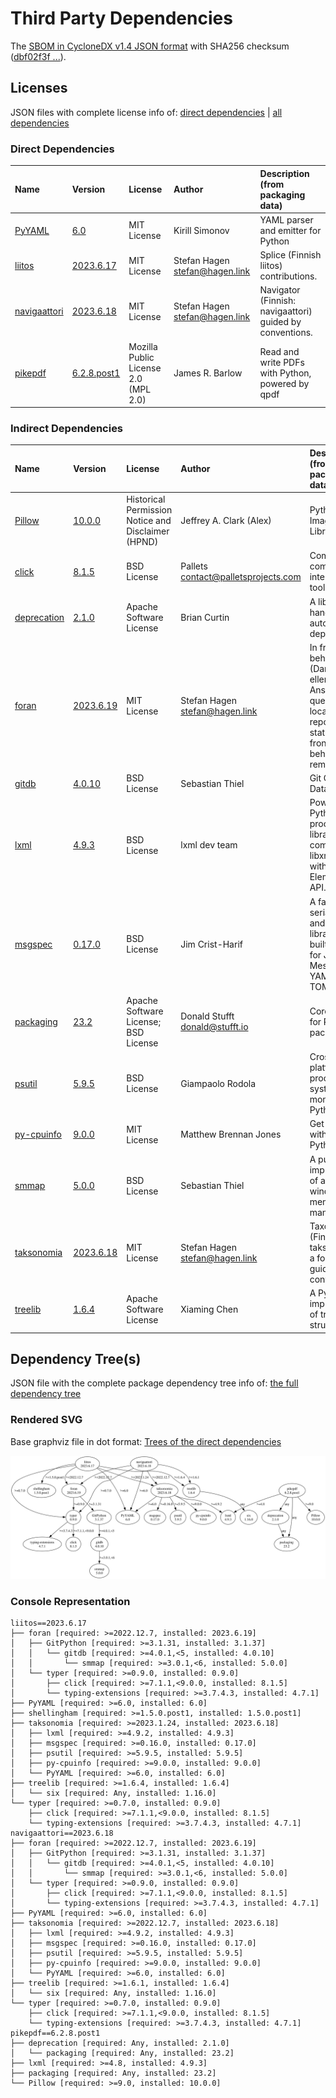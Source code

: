 # Third Party Dependencies

<!--[[[fill sbom_sha256()]]]-->
The [SBOM in CycloneDX v1.4 JSON format](https://git.sr.ht/~sthagen/etiketti/blob/default/etc/sbom/cdx.json) with SHA256 checksum ([dbf02f3f ...](https://git.sr.ht/~sthagen/etiketti/blob/default/etc/sbom/cdx.json.sha256 "sha256:dbf02f3f03a32ffb6750be1407229105780f15b3e700d563bf1a7e69e48d91af")).
<!--[[[end]]] (checksum: 3baa326b0e6ad0dccbff1e4ea347ce93)-->
## Licenses 

JSON files with complete license info of: [direct dependencies](direct-dependency-licenses.json) | [all dependencies](all-dependency-licenses.json)

### Direct Dependencies

<!--[[[fill direct_dependencies_table()]]]-->
| Name                                                    | Version                                                       | License                              | Author                           | Description (from packaging data)                        |
|:--------------------------------------------------------|:--------------------------------------------------------------|:-------------------------------------|:---------------------------------|:---------------------------------------------------------|
| [PyYAML](https://pyyaml.org/)                           | [6.0](https://pypi.org/project/PyYAML/6.0/)                   | MIT License                          | Kirill Simonov                   | YAML parser and emitter for Python                       |
| [liitos](https://git.sr.ht/~sthagen/liitos)             | [2023.6.17](https://pypi.org/project/liitos/2023.6.17/)       | MIT License                          | Stefan Hagen <stefan@hagen.link> | Splice (Finnish liitos) contributions.                   |
| [navigaattori](https://git.sr.ht/~sthagen/navigaattori) | [2023.6.18](https://pypi.org/project/navigaattori/2023.6.18/) | MIT License                          | Stefan Hagen <stefan@hagen.link> | Navigator (Finnish: navigaattori) guided by conventions. |
| [pikepdf](https://github.com/pikepdf/pikepdf)           | [6.2.8.post1](https://pypi.org/project/pikepdf/6.2.8.post1/)  | Mozilla Public License 2.0 (MPL 2.0) | James R. Barlow                  | Read and write PDFs with Python, powered by qpdf         |
<!--[[[end]]] (checksum: 38d3a42c149f8d4f21a482c9d5834a1b)-->

### Indirect Dependencies

<!--[[[fill indirect_dependencies_table()]]]-->
| Name                                                   | Version                                                     | License                                            | Author                                | Description (from packaging data)                                                                                                         |
|:-------------------------------------------------------|:------------------------------------------------------------|:---------------------------------------------------|:--------------------------------------|:------------------------------------------------------------------------------------------------------------------------------------------|
| [Pillow](https://python-pillow.org)                    | [10.0.0](https://pypi.org/project/Pillow/10.0.0/)           | Historical Permission Notice and Disclaimer (HPND) | Jeffrey A. Clark (Alex)               | Python Imaging Library (Fork)                                                                                                             |
| [click](https://palletsprojects.com/p/click/)          | [8.1.5](https://pypi.org/project/click/8.1.5/)              | BSD License                                        | Pallets <contact@palletsprojects.com> | Composable command line interface toolkit                                                                                                 |
| [deprecation](http://deprecation.readthedocs.io/)      | [2.1.0](https://pypi.org/project/deprecation/2.1.0/)        | Apache Software License                            | Brian Curtin                          | A library to handle automated deprecations                                                                                                |
| [foran](https://git.sr.ht/~sthagen/foran)              | [2023.6.19](https://pypi.org/project/foran/2023.6.19/)      | MIT License                                        | Stefan Hagen <stefan@hagen.link>      | In front or behind (Danish: foran eller bagved)? Answering the question if a local repository status is in front of or behind its remote. |
| [gitdb](https://github.com/gitpython-developers/gitdb) | [4.0.10](https://pypi.org/project/gitdb/4.0.10/)            | BSD License                                        | Sebastian Thiel                       | Git Object Database                                                                                                                       |
| [lxml](https://lxml.de/)                               | [4.9.3](https://pypi.org/project/lxml/4.9.3/)               | BSD License                                        | lxml dev team                         | Powerful and Pythonic XML processing library combining libxml2/libxslt with the ElementTree API.                                          |
| [msgspec](https://jcristharif.com/msgspec/)            | [0.17.0](https://pypi.org/project/msgspec/0.17.0/)          | BSD License                                        | Jim Crist-Harif                       | A fast serialization and validation library, with builtin support for JSON, MessagePack, YAML, and TOML.                                  |
| [packaging](https://github.com/pypa/packaging)         | [23.2](https://pypi.org/project/packaging/23.2/)            | Apache Software License; BSD License               | Donald Stufft <donald@stufft.io>      | Core utilities for Python packages                                                                                                        |
| [psutil](https://github.com/giampaolo/psutil)          | [5.9.5](https://pypi.org/project/psutil/5.9.5/)             | BSD License                                        | Giampaolo Rodola                      | Cross-platform lib for process and system monitoring in Python.                                                                           |
| [py-cpuinfo](https://github.com/workhorsy/py-cpuinfo)  | [9.0.0](https://pypi.org/project/py-cpuinfo/9.0.0/)         | MIT License                                        | Matthew Brennan Jones                 | Get CPU info with pure Python                                                                                                             |
| [smmap](https://github.com/gitpython-developers/smmap) | [5.0.0](https://pypi.org/project/smmap/5.0.0/)              | BSD License                                        | Sebastian Thiel                       | A pure Python implementation of a sliding window memory map manager                                                                       |
| [taksonomia](https://git.sr.ht/~sthagen/taksonomia)    | [2023.6.18](https://pypi.org/project/taksonomia/2023.6.18/) | MIT License                                        | Stefan Hagen <stefan@hagen.link>      | Taxonomy (Finnish: taksonomia) of a folder tree, guided by conventions.                                                                   |
| [treelib](https://github.com/caesar0301/treelib)       | [1.6.4](https://pypi.org/project/treelib/1.6.4/)            | Apache Software License                            | Xiaming Chen                          | A Python 2/3 implementation of tree structure.                                                                                            |
<!--[[[end]]] (checksum: 0c224a356557880fe2db5c04d145bc23)-->

## Dependency Tree(s)

JSON file with the complete package dependency tree info of: [the full dependency tree](package-dependency-tree.json)

### Rendered SVG

Base graphviz file in dot format: [Trees of the direct dependencies](package-dependency-tree.dot.txt)

<img src="./package-dependency-tree.svg" alt="Trees of the direct dependencies" title="Trees of the direct dependencies"/>

### Console Representation

<!--[[[fill dependency_tree_console_text()]]]-->
````console
liitos==2023.6.17
├── foran [required: >=2022.12.7, installed: 2023.6.19]
│   ├── GitPython [required: >=3.1.31, installed: 3.1.37]
│   │   └── gitdb [required: >=4.0.1,<5, installed: 4.0.10]
│   │       └── smmap [required: >=3.0.1,<6, installed: 5.0.0]
│   └── typer [required: >=0.9.0, installed: 0.9.0]
│       ├── click [required: >=7.1.1,<9.0.0, installed: 8.1.5]
│       └── typing-extensions [required: >=3.7.4.3, installed: 4.7.1]
├── PyYAML [required: >=6.0, installed: 6.0]
├── shellingham [required: >=1.5.0.post1, installed: 1.5.0.post1]
├── taksonomia [required: >=2023.1.24, installed: 2023.6.18]
│   ├── lxml [required: >=4.9.2, installed: 4.9.3]
│   ├── msgspec [required: >=0.16.0, installed: 0.17.0]
│   ├── psutil [required: >=5.9.5, installed: 5.9.5]
│   ├── py-cpuinfo [required: >=9.0.0, installed: 9.0.0]
│   └── PyYAML [required: >=6.0, installed: 6.0]
├── treelib [required: >=1.6.4, installed: 1.6.4]
│   └── six [required: Any, installed: 1.16.0]
└── typer [required: >=0.7.0, installed: 0.9.0]
    ├── click [required: >=7.1.1,<9.0.0, installed: 8.1.5]
    └── typing-extensions [required: >=3.7.4.3, installed: 4.7.1]
navigaattori==2023.6.18
├── foran [required: >=2022.12.7, installed: 2023.6.19]
│   ├── GitPython [required: >=3.1.31, installed: 3.1.37]
│   │   └── gitdb [required: >=4.0.1,<5, installed: 4.0.10]
│   │       └── smmap [required: >=3.0.1,<6, installed: 5.0.0]
│   └── typer [required: >=0.9.0, installed: 0.9.0]
│       ├── click [required: >=7.1.1,<9.0.0, installed: 8.1.5]
│       └── typing-extensions [required: >=3.7.4.3, installed: 4.7.1]
├── PyYAML [required: >=6.0, installed: 6.0]
├── taksonomia [required: >=2022.12.7, installed: 2023.6.18]
│   ├── lxml [required: >=4.9.2, installed: 4.9.3]
│   ├── msgspec [required: >=0.16.0, installed: 0.17.0]
│   ├── psutil [required: >=5.9.5, installed: 5.9.5]
│   ├── py-cpuinfo [required: >=9.0.0, installed: 9.0.0]
│   └── PyYAML [required: >=6.0, installed: 6.0]
├── treelib [required: >=1.6.1, installed: 1.6.4]
│   └── six [required: Any, installed: 1.16.0]
└── typer [required: >=0.7.0, installed: 0.9.0]
    ├── click [required: >=7.1.1,<9.0.0, installed: 8.1.5]
    └── typing-extensions [required: >=3.7.4.3, installed: 4.7.1]
pikepdf==6.2.8.post1
├── deprecation [required: Any, installed: 2.1.0]
│   └── packaging [required: Any, installed: 23.2]
├── lxml [required: >=4.8, installed: 4.9.3]
├── packaging [required: Any, installed: 23.2]
└── Pillow [required: >=9.0, installed: 10.0.0]
````
<!--[[[end]]] (checksum: 4e6f00a10d91755d03e6b04bf091b5f5)-->
